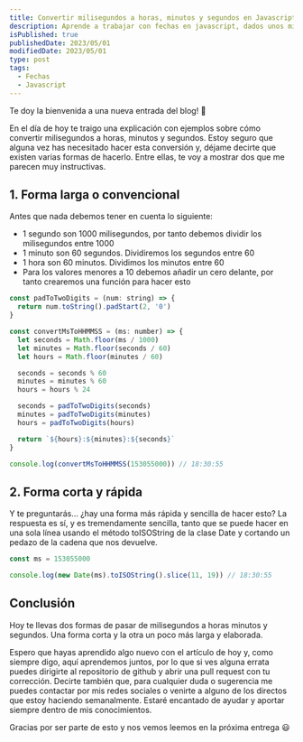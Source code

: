 ```yaml
---
title: Convertir milisegundos a horas, minutos y segundos en Javascript
description: Aprende a trabajar con fechas en javascript, dados unos milisegundos y convirtiéndolos al formato HH:MM:SS
isPublished: true
publishedDate: 2023/05/01
modifiedDate: 2023/05/01
type: post
tags:
  - Fechas
  - Javascript
---
```


Te doy la bienvenida a una nueva entrada del blog! 🎉

En el día de hoy te traigo una explicación con ejemplos sobre cómo convertir milisegundos a horas, minutos y segundos. Estoy seguro que alguna vez has necesitado hacer esta conversión y, déjame decirte que existen varias formas de hacerlo. Entre ellas, te voy a mostrar dos que me parecen muy instructivas.

## 1. Forma larga o convencional

Antes que nada debemos tener en cuenta lo siguiente:

- 1 segundo son 1000 milisegundos, por tanto debemos dividir los milisegundos entre 1000
- 1 minuto son 60 segundos. Dividiremos los segundos entre 60
- 1 hora son 60 minutos. Dividimos los minutos  entre 60
- Para los valores menores a 10 debemos añadir un cero delante, por tanto crearemos una función para hacer esto

```jsx
const padToTwoDigits = (num: string) => {
  return num.toString().padStart(2, '0')
}

const convertMsToHHMMSS = (ms: number) => {
  let seconds = Math.floor(ms / 1000)
  let minutes = Math.floor(seconds / 60)
  let hours = Math.floor(minutes / 60)

  seconds = seconds % 60
  minutes = minutes % 60
  hours = hours % 24

  seconds = padToTwoDigits(seconds)
  minutes = padToTwoDigits(minutes)
  hours = padToTwoDigits(hours)

  return `${hours}:${minutes}:${seconds}`
}

console.log(convertMsToHHMMSS(153055000)) // 18:30:55
```

## 2. Forma corta y rápida

Y te preguntarás… ¿hay una forma más rápida y sencilla de hacer esto? La respuesta es sí, y es tremendamente sencilla, tanto que se puede hacer en una sola línea usando el método toISOString de la clase Date y cortando un pedazo de la cadena que nos devuelve.

```jsx
const ms = 153055000

console.log(new Date(ms).toISOString().slice(11, 19)) // 18:30:55
```

## Conclusión

Hoy te llevas dos formas de pasar de milisegundos a horas minutos y segundos. Una forma corta y la otra un poco más larga y elaborada.

Espero que hayas aprendido algo nuevo con el artículo de hoy y, como siempre digo, aquí aprendemos juntos, por lo que si ves alguna errata puedes dirigirte al repositorio de github y abrir una pull request con tu corrección. Decirte también que, para cualquier duda o sugerencia me puedes contactar por mis redes sociales o venirte a alguno de los directos que estoy haciendo semanalmente. Estaré encantado de ayudar y aportar siempre dentro de mis conocimientos.

Gracias por ser parte de esto y nos vemos leemos en la próxima entrega 😃
